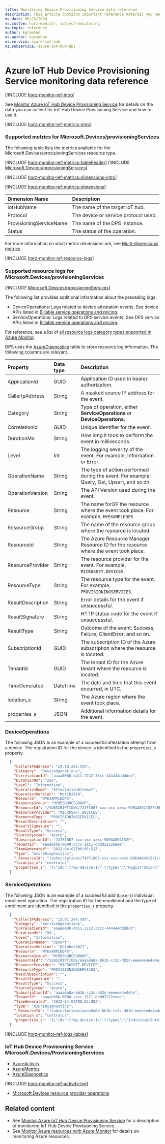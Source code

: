 ```yaml
---
title: Monitoring Device Provisioning Service data reference
description: This article contains important reference material you need when you monitor Azure IoT Hub Device Provisioning Service.
ms.date: 06/28/2024
ms.custom: horz-monitor, subject-monitoring
ms.topic: reference
author: kgremban
ms.author: kgremban
ms.service: azure-iot-hub
ms.subservice: azure-iot-hub-dps
---
```


# Azure IoT Hub Device Provisioning Service monitoring data reference

[!INCLUDE [horz-monitor-ref-intro](~/reusable-content/ce-skilling/azure/includes/azure-monitor/horizontals/horz-monitor-ref-intro.md)]

See [Monitor Azure IoT Hub Device Provisioning Service](monitor-iot-dps.md) for details on the data you can collect for IoT Hub Device Provisioning Service and how to use it.

[!INCLUDE [horz-monitor-ref-metrics-intro](~/reusable-content/ce-skilling/azure/includes/azure-monitor/horizontals/horz-monitor-ref-metrics-intro.md)]

### Supported metrics for Microsoft.Devices/provisioningServices

The following table lists the metrics available for the Microsoft.Devices/provisioningServices resource type.

[!INCLUDE [horz-monitor-ref-metrics-tableheader](~/reusable-content/ce-skilling/azure/includes/azure-monitor/horizontals/horz-monitor-ref-metrics-tableheader.md)]
[!INCLUDE [Microsoft.Devices/provisioningServices](~/reusable-content/ce-skilling/azure/includes/azure-monitor/reference/metrics/microsoft-devices-provisioningservices-metrics-include.md)]

[!INCLUDE [horz-monitor-ref-metrics-dimensions-intro](~/reusable-content/ce-skilling/azure/includes/azure-monitor/horizontals/horz-monitor-ref-metrics-dimensions-intro.md)]

[!INCLUDE [horz-monitor-ref-metrics-dimensions](~/reusable-content/ce-skilling/azure/includes/azure-monitor/horizontals/horz-monitor-ref-metrics-dimensions.md)]

| Dimension Name          | Description |
|:------------------------|:-------------------------------------|
| IotHubName              | The name of the target IoT hub.      |
| Protocol                | The device or service protocol used. |
| ProvisioningServiceName | The name of the DPS instance.        |
| Status                  | The status of the operation.         |

For more information on what metric dimensions are, see [Multi-dimensional metrics](/azure/azure-monitor/platform/data-platform-metrics#multi-dimensional-metrics).

[!INCLUDE [horz-monitor-ref-resource-logs](~/reusable-content/ce-skilling/azure/includes/azure-monitor/horizontals/horz-monitor-ref-resource-logs.md)]

### Supported resource logs for Microsoft.Devices/provisioningServices

[!INCLUDE [Microsoft.Devices/provisioningServices](~/reusable-content/ce-skilling/azure/includes/azure-monitor/reference/logs/microsoft-devices-provisioningservices-logs-include.md)]

The following list provides additional information about the preceding logs:

- DeviceOperations: Logs related to device attestation events. See device APIs listed in [Billable service operations and pricing](about-iot-dps.md#billable-service-operations-and-pricing).
- ServiceOperations: Logs related to DPS service events. See DPS service APIs listed in [Billable service operations and pricing](about-iot-dps.md#billable-service-operations-and-pricing).

For reference, see a list of [all resource logs category types supported in Azure Monitor](/azure/azure-monitor/platform/resource-logs-schema).

DPS uses the [AzureDiagnostics](/azure/azure-monitor/reference/tables/azurediagnostics) table to store resource log information. The following columns are relevant.

| Property | Data type | Description |
|:--- |:---|:---|
| ApplicationId | GUID | Application ID used in bearer authorization. |
| CallerIpAddress | String | A masked source IP address for the event. |
| Category | String | Type of operation, either **ServiceOperations** or **DeviceOperations**. |
| CorrelationId | GUID | Unique identifier for the event. |
| DurationMs | String | How long it took to perform the event in milliseconds. |
| Level | Int | The logging severity of the event. For example, Information or Error. |
| OperationName | String | The type of action performed during the event. For example: Query, Get, Upsert, and so on.  |
| OperationVersion | String | The API Version used during the event. |
| Resource | String | The name forOF the resource where the event took place. For example, `MYEXAMPLEDPS`. |
| ResourceGroup | String | The name of the resource group where the resource is located. |
| ResourceId | String | The Azure Resource Manager Resource ID for the resource where the event took place. |
| ResourceProvider | String | The resource provider for the event. For example, `MICROSOFT.DEVICES`. |
| ResourceType | String | The resource type for the event. For example, `PROVISIONINGSERVICES`. |
| ResultDescription | String | Error details for the event if unsuccessful. |
| ResultSignature | String | HTTP status code for the event if unsuccessful. |
| ResultType | String | Outcome of the event: Success, Failure, ClientError, and so on. |
| SubscriptionId | GUID | The subscription ID of the Azure subscription where the resource is located. |
| TenantId | GUID | The tenant ID for the Azure tenant where the resource is located. |
| TimeGenerated | DateTime | The date and time that this event occurred, in UTC. |
| location_s | String | The Azure region where the event took place. |
| properties_s | JSON | Additional information details for the event. |

### DeviceOperations

The following JSON is an example of a successful attestation attempt from a device. The registration ID for the device is identified in the `properties_s` property.

```json
  {
    "CallerIPAddress": "24.18.226.XXX",
    "Category": "DeviceOperations",
    "CorrelationId": "aaaa0000-bb11-2222-33cc-444444dddddd",
    "DurationMs": "226",
    "Level": "Information",
    "OperationName": "AttestationAttempt",
    "OperationVersion": "March2019",
    "Resource": "MYEXAMPLEDPS",
    "ResourceGroup": "MYRESOURCEGROUP",
    "ResourceId": "/SUBSCRIPTIONS/747F1067-xxx-xxx-xxxx-9DEAA894152F/RESOURCEGROUPS/MYRESOURCEGROUP/PROVIDERS/MICROSOFT.DEVICES/PROVISIONINGSERVICES/MYEXAMPLEDPS",
    "ResourceProvider": "MICROSOFT.DEVICES",
    "ResourceType": "PROVISIONINGSERVICES",
    "ResultDescription": "",
    "ResultSignature": "",
    "ResultType": "Success",
    "SourceSystem": "Azure",
    "SubscriptionId": "747F1067-xxx-xxx-xxxx-9DEAA894152F",
    "TenantId": "aaaabbbb-0000-cccc-1111-dddd2222eeee",
    "TimeGenerated": "2022-04-02T00:05:51Z",
    "Type": "AzureDiagnostics",
    "_ResourceId": "/subscriptions/747F1067-xxx-xxx-xxxx-9DEAA894152F/resourcegroups/myresourcegroup/providers/microsoft.devices/provisioningservices/myexampledps",
    "location_s": "centralus",
    "properties_s": "{\"id\":\"my-device-1\",\"type\":\"Registration\",\"protocol\":\"Mqtt\"}",
  }

```

### ServiceOperations

The following JSON is an example of a successful add (`Upsert`) individual enrollment operation. The registration ID for the enrollment and the type of enrollment are identified in the `properties_s` property.

```json
  {
    "CallerIPAddress": "13.91.244.XXX",
    "Category": "ServiceOperations",
    "CorrelationId": "aaaa0000-bb11-2222-33cc-444444dddddd",
    "DurationMs": "98",
    "Level": "Information",
    "OperationName": "Upsert",
    "OperationVersion": "October2021",
    "Resource": "MYEXAMPLEDPS",
    "ResourceGroup": "MYRESOURCEGROUP",
    "ResourceId": "/SUBSCRIPTIONS/aaaa0a0a-bb1b-cc2c-dd3d-eeeeee4e4e4e/RESOURCEGROUPS/MYRESOURCEGROUP/PROVIDERS/MICROSOFT.DEVICES/PROVISIONINGSERVICES/MYEXAMPLEDPS",
    "ResourceProvider": "MICROSOFT.DEVICES",
    "ResourceType": "PROVISIONINGSERVICES",
    "ResultDescription": "",
    "ResultSignature": "",
    "ResultType": "Success",
    "SourceSystem": "Azure",
    "SubscriptionId": "aaaa0a0a-bb1b-cc2c-dd3d-eeeeee4e4e4e",
    "TenantId": "aaaabbbb-0000-cccc-1111-dddd2222eeee",
    "TimeGenerated": "2022-04-01T00:52:00Z",
    "Type": "AzureDiagnostics",
    "_ResourceId": "/subscriptions/aaaa0a0a-bb1b-cc2c-dd3d-eeeeee4e4e4e/resourcegroups/myresourcegroup/providers/microsoft.devices/provisioningservices/myexampledps",
    "location_s": "centralus",
    "properties_s": "{\"id\":\"my-device-1\",\"type\":\"IndividualEnrollment\",\"protocol\":\"Http\"}",
  }
```

[!INCLUDE [horz-monitor-ref-logs-tables](~/reusable-content/ce-skilling/azure/includes/azure-monitor/horizontals/horz-monitor-ref-logs-tables.md)]

### IoT Hub Device Provisioning Service Microsoft.Devices/ProvisioningServices

- [AzureActivity](/azure/azure-monitor/reference/tables/azureactivity#columns)
- [AzureMetrics](/azure/azure-monitor/reference/tables/azuremetrics#columns)
- [AzureDiagnostics](/azure/azure-monitor/reference/tables/azurediagnostics#columns)

[!INCLUDE [horz-monitor-ref-activity-log](~/reusable-content/ce-skilling/azure/includes/azure-monitor/horizontals/horz-monitor-ref-activity-log.md)]

- [Microsoft.Devices resource provider operations](/azure/role-based-access-control/resource-provider-operations#internet-of-things)

## Related content

- See [Monitor Azure IoT Hub Device Provisioning Service](monitor-iot-dps.md) for a description of monitoring IoT Hub Device Provisioning Service.
- See [Monitor Azure resources with Azure Monitor](/azure/azure-monitor/essentials/monitor-azure-resource) for details on monitoring Azure resources.
